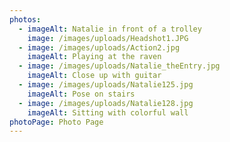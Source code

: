 ```yaml
---
photos:
  - imageAlt: Natalie in front of a trolley
    image: /images/uploads/Headshot1.JPG
  - image: /images/uploads/Action2.jpg
    imageAlt: Playing at the raven
  - image: /images/uploads/Natalie_theEntry.jpg
    imageAlt: Close up with guitar
  - image: /images/uploads/Natalie125.jpg
    imageAlt: Pose on stairs
  - image: /images/uploads/Natalie128.jpg
    imageAlt: Sitting with colorful wall
photoPage: Photo Page
---
```

